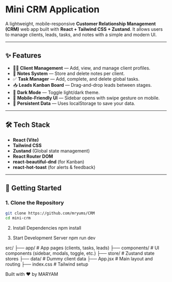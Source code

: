# Mini CRM Application

A lightweight, mobile-responsive **Customer Relationship Management (CRM)** web app built with **React + Tailwind CSS + Zustand**. It allows users to manage clients, leads, tasks, and notes with a simple and modern UI.

---

## ✨ Features

- 🧑‍💼 **Client Management** — Add, view, and manage client profiles.
- 🧠 **Notes System** — Store and delete notes per client.
- ✅ **Task Manager** — Add, complete, and delete global tasks.
- 📥 **Leads Kanban Board** — Drag-and-drop leads between stages.
- 🌙 **Dark Mode** — Toggle light/dark theme.
- 📱 **Mobile-Friendly UI** — Sidebar opens with swipe gesture on mobile.
- 💾 **Persistent Data** — Uses localStorage to save your data.

---

## 🛠️ Tech Stack

- **React (Vite)**
- **Tailwind CSS**
- **Zustand** (Global state management)
- **React Router DOM**
- **react-beautiful-dnd** (for Kanban)
- **react-hot-toast** (for alerts & feedback)

---

## 🚀 Getting Started

### 1. Clone the Repository
```bash
git clone https://github.com/mryums/CRM
cd mini-crm
```
2. Install Dependencies
npm install

4. Start Development Server
npm run dev

src/
├── app/                # App pages (clients, tasks, leads)
├── components/         # UI components (sidebar, modals, toggle, etc.)
├── store/              # Zustand state stores
├── data/               # Dummy client data
├── App.jsx             # Main layout and routing
├── index.css           # Tailwind setup


Built with ❤️ by MARYAM
